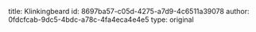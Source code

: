 title: Klinkingbeard
id: 8697ba57-c05d-4275-a7d9-4c6511a39078
author: 0fdcfcab-9dc5-4bdc-a78c-4fa4eca4e4e5
type: original

